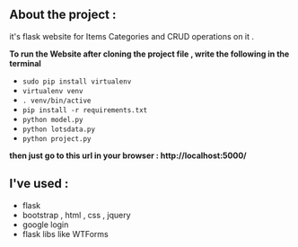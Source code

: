 ## About the project :
it's flask website for Items Categories and CRUD operations on it .

**To run the Website after cloning the project file , write the following in the terminal**
-  `sudo pip install virtualenv`
- `virtualenv venv`
- `. venv/bin/active`
- `pip install -r requirements.txt`
- `python model.py`
- `python lotsdata.py`
- `python project.py`

**then just go to this url in your browser : http://localhost:5000/**


## I've used :
- flask
- bootstrap , html , css , jquery
- google login
- flask libs like WTForms
